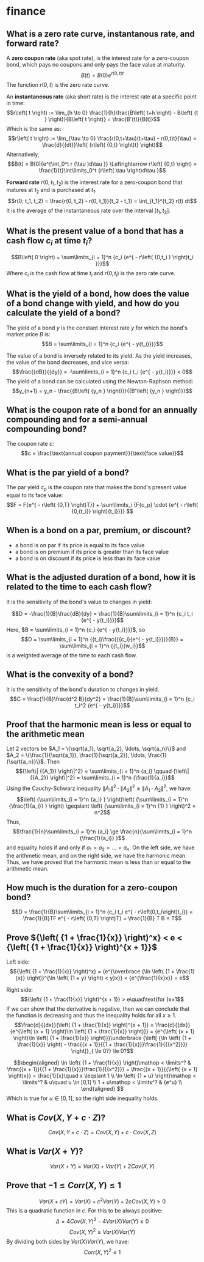 # finance

## What is a zero rate curve, instantanous rate, and forward rate?

<!-- notecardId: 1740882963117 -->

A **zero coupon rate** (aka spot rate), is the interest rate for a zero-coupon bond, which pays no coupons and only pays the face value at maturity.
$$B\left( t \right) = B\left( 0 \right){e^{r\left( {0,t} \right)t}}$$
The function $r(0,t)$ is the zero rate curve.

An **instantaneous rate** (aka short rate) is the interest rate at a specific point in time:
$$r\left( t \right) := \lim_{h \to 0} \frac{1}{h}\frac{B\left( t+h \right) - B\left( {t } \right)}{B\left( t \right)} = \frac{B'(t)}{B(t)}$$
Which is the same as:
$$r\left( t \right) := \lim_{\tau \to 0} \frac{r(0,t+\tau)(t+\tau) - r(0,t)t}{\tau} = \frac{d}{{dt}}\left( {r\left( {0,t} \right)t} \right)$$
Alternatively,
$$B(t) = B(0){e^{\int_0^t r (\tau )d\tau }} \Leftrightarrow r\left( {0,t} \right) = \frac{1}{t}\int\limits_0^t {r\left( \tau  \right)d\tau }$$

**Forward rate** $r(0; t_1, t_2)$ is the interest rate for a zero-coupon bond that matures at $t_2$ and is purchased at $t_1$.
$$r(0; t_1, t_2) = \frac{r(0, t_2) - r(0, t_1)}{t_2 - t_1} = \int_{t_1}^{t_2} r(t) dt$$
It is the average of the instantaneous rate over the interval $[t_1, t_2]$.

## What is the present value of a bond that has a cash flow $c_i$ at time $t_i$?

<!-- notecardId: 1740882963119 -->

$$B\left( 0 \right) = \sum\limits_{i = 1}^n {c_i {e^{ - r\left( {0,t_i } \right)t_i }}}$$
Where $c_i$ is the cash flow at time $t_i$ and $r(0, t_i)$ is the zero rate curve.

## What is the yield of a bond, how does the value of a bond change with yield, and how do you calculate the yield of a bond?

<!-- notecardId: 1740882963121 -->

The yield of a bond $y$ is the constant interest rate $y$ for which the bond's market price $B$ is:
$$B = \sum\limits_{i = 1}^n {c_i {e^{ - y{t_i}}}}$$

The value of a bond is inversely related to its yield. As the yield increases, the value of the bond decreases, and vice versa:
$$\frac{{dB}}{{dy}} = -\sum\limits_{i = 1}^n {c_i t_i {e^{ - y{t_i}}}} < 0$$
The yield of a bond can be calculated using the Newton-Raphson method:
$$y_{n+1} = y_n - \frac{{B\left( {y_n } \right)}}{{B'\left( {y_n } \right)}}$$

## What is the coupon rate of a bond for an annually compounding and for a semi-annual compounding bond?

<!-- notecardId: 1740882963123 -->

The coupon rate $c$:
$$c = \frac{\text{annual coupon payment}}{\text{face value}}$$

## What is the par yield of a bond?

<!-- notecardId: 1740882963124 -->

The par yield $c_p$ is the coupon rate that makes the bond's present value equal to its face value:
$$F = F{e^{ - r\left( {0,T} \right)T}} + \sum\limits_i {F{c_p} \cdot {e^{ - r\left( {0,{t_i}} \right){t_i}}}} $$

## When is a bond on a par, premium, or discount?

<!-- notecardId: 1740882963126 -->

- a bond is on par if its price is equal to its face value
- a bond is on premium if its price is greater than its face value
- a bond is on discount if its price is less than its face value

## What is the adjusted duration of a bond, how it is related to the time to each cash flow?

<!-- notecardId: 1740882963128 -->

It is the sensitivity of the bond's value to changes in yield:

$$D = -\frac{1}{B}\frac{dB}{dy} = \frac{1}{B}\sum\limits_{i = 1}^n {c_i t_i {e^{ - y{t_i}}}}$$
Here, $B = \sum\limits_{i = 1}^n {c_i {e^{ - y{t_i}}}}$, so
$$D = \sum\limits_{i = 1}^n {{t_i}\frac{{{c_i}{e^{ - y{t_i}}}}}{B}}  = \sum\limits_{i = 1}^n {{t_i}{w_i}}$$
is a weighted average of the time to each cash flow.

## What is the convexity of a bond?

<!-- notecardId: 1740882963131 -->

It is the sensitivity of the bond's duration to changes in yield.
$$C = \frac{1}{B}\frac{d^2 B}{dy^2} = \frac{1}{B}\sum\limits_{i = 1}^n {c_i t_i^2 {e^{ - y{t_i}}}}$$

## Proof that the harmonic mean is less or equal to the arithmetic mean

<!-- notecardId: 1740882963133 -->

Let 2 vectors be $A_1 = \{\sqrt{a_1}, \sqrt{a_2}, \ldots, \sqrt{a_n}\}$ and $A_2 = \{\frac{1}{\sqrt{a_1}}, \frac{1}{\sqrt{a_2}}, \ldots, \frac{1}{\sqrt{a_n}}\}$.
Then
$${\left\| {{A_1}} \right\|^2} = \sum\limits_{i = 1}^n {a_i} \qquad {\left\| {{A_2}} \right\|^2} = \sum\limits_{i = 1}^n {\frac{1}{a_i}}$$
Using the Cauchy-Schwarz inequality ${\left\| {{A_1}} \right\|^2} \cdot {\left\| {{A_2}} \right\|^2} \geqslant {\left\| {{A_1} \cdot {A_2}} \right\|^2}$, we have:
$$\left( {\sum\limits_{i = 1}^n {a_i} } \right)\left( {\sum\limits_{i = 1}^n {\frac{1}{a_i}} } \right) \geqslant \left( {\sum\limits_{i = 1}^n {1} } \right)^2 = n^2$$
Thus,
$$\frac{1}{n}\sum\limits_{i = 1}^n {a_i} \ge \frac{n}{\sum\limits_{i = 1}^n {\frac{1}{a_i}} }$$
and equality holds if and only if $a_1 = a_2 = \ldots = a_n$. On the left side, we have the arithmetic mean, and on the right side, we have the harmonic mean. Thus, we have proved that the harmonic mean is less than or equal to the arithmetic mean.

## How much is the duration for a zero-coupon bond?

<!-- notecardId: 1740882963135 -->

$$D = \frac{1}{B}\sum\limits_{i = 1}^n {c_i t_i e^{ - r\left(0,t_i\right)t_i}} = \frac{1}{B}TF e^{ - r\left( {0,T} \right)T} = \frac{1}{B} T B = T$$

## Prove ${\left( {1 + \frac{1}{x}} \right)^x} < e < {\left( {1 + \frac{1}{x}} \right)^{x + 1}}$

<!-- notecardId: 1740882963137 -->

Left side:
$${\left( {1 + \frac{1}{x}} \right)^x} = {e^{\overbrace {\ln \left( {1 + \frac{1}{x}} \right)}^{\ln \left( {1 + y} \right) < y}x}} < {e^{\frac{1}{x}x}} = e$$

Right side:
$${\left( {1 + \frac{1}{x}} \right)^{x + 1}} > e\quad\text{for }x=1$$
If we can show that the derivative is negative, then we can conclude that the function is decreasing and thus the inequality holds for all $x\ge 1$.
$$\frac{d}{{dx}}{\left( {1 + \frac{1}{x}} \right)^{x + 1}} = \frac{d}{{dx}}{e^{\left( {x + 1} \right)\ln \left( {1 + \frac{1}{x}} \right)}} = {e^{\left( {x + 1} \right)\ln \left( {1 + \frac{1}{x}} \right)}}\underbrace {\left[ {\ln \left( {1 + \frac{1}{x}} \right) - \frac{{x + 1}}{{1 + \frac{1}{x}}}\frac{1}{{{x^2}}}} \right]}_{ \le 0?} \le 0?$$

$$\begin{aligned}
  \ln \left( {1 + \frac{1}{x}} \right)\mathop  < \limits^?  & \frac{{x + 1}}{{1 + \frac{1}{x}}}\frac{1}{{{x^2}}} = \frac{{x + 1}}{{\left( {x + 1} \right)x}} = \frac{1}{x}\quad x \leqslant 1 \\ 
  \ln \left( {1 + u} \right)\mathop  < \limits^?  & u\quad u \in [0,1] \\ 
  1 + u\mathop  < \limits^?  & {e^u} \\ 
\end{aligned} $$
Which is true for $u \in [0,1]$, so the right side inequality holds.

## What is $Cov(X, Y + c\cdot Z)$?

$$Cov(X, Y + c\cdot Z) = Cov(X, Y) + c\cdot Cov(X, Z)$$

## What is $Var(X+Y)$?

$$Var(X+Y) = Var(X) + Var(Y) + 2Cov(X, Y)$$

## Prove that $-1 \le Corr(X, Y) \le 1$

$$Var(X+cY) = Var(X) + c^2Var(Y) + 2cCov(X, Y) \ge 0$$
This is a quadratic function in $c$. For this to be always positive:
$$\Delta = 4Cov(X, Y)^2 - 4Var(X)Var(Y) \le 0$$
$$Cov(X, Y)^2 \le Var(X)Var(Y)$$
By dividing both sides by $Var(X)Var(Y)$, we have:
$$Corr(X, Y)^2 \le 1$$
